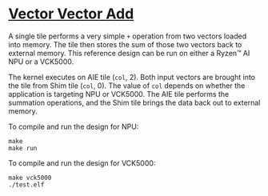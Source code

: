 <!---//===- README.md --------------------------*- Markdown -*-===//
//
// This file is licensed under the Apache License v2.0 with LLVM Exceptions.
// See https://llvm.org/LICENSE.txt for license information.
// SPDX-License-Identifier: Apache-2.0 WITH LLVM-exception
//
// Copyright (C) 2022, Advanced Micro Devices, Inc.
// 
//===----------------------------------------------------------------------===//-->

# <ins>Vector Vector Add</ins>

A single tile performs a very simple `+` operation from two vectors loaded into memory. The tile then stores the sum of those two vectors back to external memory. This reference design can be run on either a Ryzen™ AI NPU or a VCK5000. 

The kernel executes on AIE tile (`col`, 2). Both input vectors are brought into the tile from Shim tile (`col`, 0). The value of `col` depends on whether the application is targeting NPU or VCK5000. The AIE tile performs the summation operations, and the Shim tile brings the data back out to external memory.

To compile and run the design for NPU:
```
make
make run
```

To compile and run the design for VCK5000:
```
make vck5000
./test.elf
```
